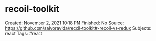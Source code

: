 # recoil-toolkit

Created: November 2, 2021 10:18 PM
Finished: No
Source: https://github.com/salvoravida/recoil-toolkit#-recoil-vs-redux
Subjects: react
Tags: #react